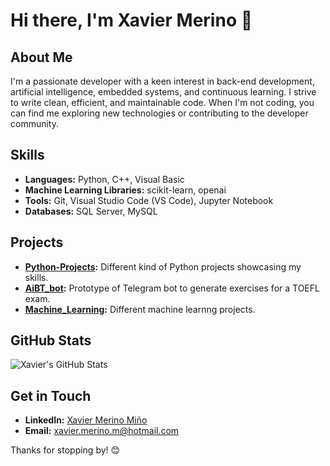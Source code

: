 # Hi there, I'm Xavier Merino 👋

## About Me
I'm a passionate developer with a keen interest in back-end development, artificial intelligence, embedded systems, and continuous learning. I strive to write clean, efficient, and maintainable code. When I'm not coding, you can find me exploring new technologies or contributing to the developer community.

## Skills
- **Languages:** Python, C++, Visual Basic
- **Machine Learning Libraries:** scikit-learn, openai
- **Tools:** Git, Visual Studio Code (VS Code), Jupyter Notebook
- **Databases:** SQL Server, MySQL

## Projects
- **[Python-Projects]([link-to-project](https://github.com/XavierMerinoM/Python-Projects)):** Different kind of Python projects showcasing my skills.
- **[AiBT_bot]([link-to-project](https://github.com/XavierMerinoM/AiBT_bot)):** Prototype of Telegram bot to generate exercises for a TOEFL exam.
- **[Machine_Learning]([link-to-project](https://github.com/XavierMerinoM/Machine_Learning)):** Different machine learnng projects.

## GitHub Stats
![Xavier's GitHub Stats](https://github-readme-stats.vercel.app/api?username=XavierMerinoM&show_icons=true&theme=radical)

## Get in Touch
- **LinkedIn:** [Xavier Merino Miño](https://www.linkedin.com/in/xaviermerinomino/)
- **Email:** [xavier.merino.m@hotmail.com](mailto:xavier.merino.m@hotmail.com)

Thanks for stopping by! 😊
